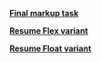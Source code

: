 
[**Final markup task** ](https://tsakunova.github.io/TsakunovaJSLab/markup-task/)


[**Resume Flex variant**](https://tsakunova.github.io/TsakunovaJSLab/resume-flex/)  


[**Resume Float variant**](https://tsakunova.github.io/TsakunovaJSLab/resume-float/)
